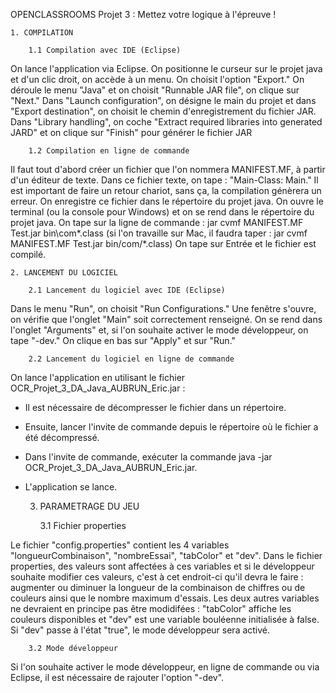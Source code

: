 OPENCLASSROOMS Projet 3 : Mettez votre logique à l'épreuve !

	1. COMPILATION

		1.1 Compilation avec IDE (Eclipse)

On lance l'application via Eclipse. On positionne le curseur sur le projet java et d'un clic droit, on accède à un menu. On choisit l'option "Export." On déroule le menu "Java" et on choisit "Runnable JAR file", on clique sur "Next." Dans "Launch configuration", on désigne le main du projet et dans "Export destination", on choisit le chemin d'enregistrement du fichier JAR. Dans "Library handling", on coche "Extract required libraries into generated JARD" et on clique sur "Finish" pour générer le fichier JAR

		1.2 Compilation en ligne de commande

Il faut tout d'abord créer un fichier que l'on nommera MANIFEST.MF, à partir d'un éditeur de texte. Dans ce fichier texte, on tape : "Main-Class: Main." Il est important de faire un retour chariot, sans ça, la compilation génèrera un erreur. On enregistre ce fichier dans le répertoire du projet java. On ouvre le terminal (ou la console pour Windows) et on se rend dans le répertoire du projet java. On tape sur la ligne de commande : jar cvmf MANIFEST.MF Test.jar bin\com\*.class (si l'on travaille sur Mac, il faudra taper : jar cvmf MANIFEST.MF Test.jar bin/com/*.class) On tape sur Entrée et le fichier est compilé.

	2. LANCEMENT DU LOGICIEL

		2.1 Lancement du logiciel avec IDE (Eclipse)

Dans le menu "Run", on choisit "Run Configurations." Une fenêtre s'ouvre, on vérifie que l'onglet "Main" soit correctement renseigné. On se rend dans l'onglet "Arguments" et, si l'on souhaite activer le mode développeur, on tape "-dev." On clique en bas sur "Apply" et sur "Run."

		2.2 Lancement du logiciel en ligne de commande
		
On lance l'application en utilisant le fichier OCR_Projet_3_DA_Java_AUBRUN_Eric.jar :
- Il est nécessaire de décompresser le fichier dans un répertoire.
- Ensuite, lancer l'invite de commande depuis le répertoire où le fichier a été décompressé.
- Dans l'invite de commande, exécuter la commande java -jar OCR_Projet_3_DA_Java_AUBRUN_Eric.jar.
- L'application se lance.

	3. PARAMETRAGE DU JEU

		3.1 Fichier properties

Le fichier "config.properties" contient les 4 variables "longueurCombinaison", "nombreEssai", "tabColor" et "dev". Dans le fichier properties, des valeurs sont affectées à ces variables et si le développeur souhaite modifier ces valeurs, c'est à cet endroit-ci qu'il devra le faire : augmenter ou diminuer la longueur de la combinaison de chiffres ou de couleurs ainsi que le nombre maximum d'essais. Les deux autres variables ne devraient en principe pas être modidifées : "tabColor" affiche les couleurs disponibles et "dev" est une variable bouléenne initialisée à false. Si "dev" passe à l'état "true", le mode développeur sera activé.

		3.2 Mode développeur

Si l'on souhaite activer le mode développeur, en ligne de commande ou via Eclipse, il est nécessaire de rajouter l'option "-dev".
